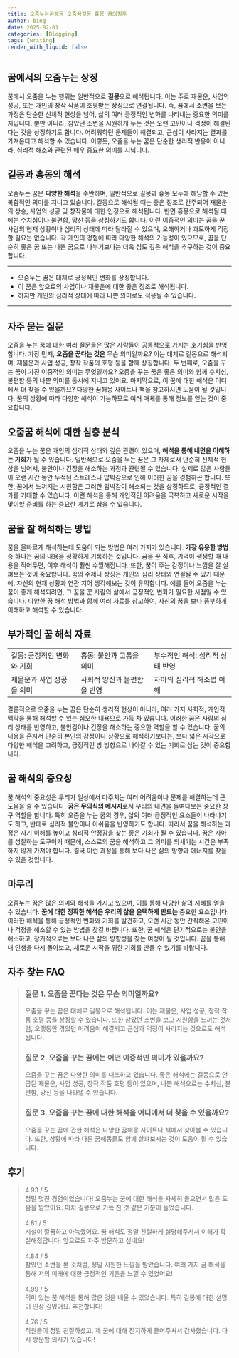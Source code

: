 ```yaml
---
title: 오줌누는꿈해몽 오줌꿈길몽 흉몽 꿈의징후
author: bing
date: 2025-02-01
categories: [Blogging]
tags: [writing]
render_with_liquid: false
---
```



<h2 id='꿈에서의 오줌누는 상징'>꿈에서의 오줌누는 상징</h2>

<p>꿈에서 오줌을 누는 행위는 일반적으로 <b>길몽</b>으로 해석됩니다. 이는 주로 재물운, 사업의 성공, 또는 개인의 창작 작품이 호평받는 상징으로 연결됩니다. 즉, 꿈에서 소변을 보는 과정은 단순한 신체적 현상을 넘어, 삶의 여러 긍정적인 변화를 나타내는 중요한 의미를 지닙니다. 뿐만 아니라, 참았던 소변을 시원하게 누는 것은 오랜 고민이나 걱정이 해결된다는 것을 상징하기도 합니다. 어려워하던 문제들이 해결되고, 근심이 사라지는 결과를 가져온다고 해석할 수 있습니다. 이렇듯, 오줌을 누는 꿈은 단순한 생리적 반응이 아니라, 심리적 해소와 관련된 매우 중요한 의미를 지닙니다.</p>

<h2 id='길몽과 흉몽의 해석'>길몽과 흉몽의 해석</h2>

<p>오줌누는 꿈은 <b>다양한 해석</b>을 수반하며, 일반적으로 길몽과 흉몽 모두에 해당할 수 있는 복합적인 의미를 지니고 있습니다. 길몽으로 해석될 때는 좋은 징조로 간주되어 재물운의 상승, 사업의 성공 및 창작물에 대한 인정으로 해석됩니다. 반면 흉몽으로 해석될 때에는 수치심이나 불편함, 망신 등을 상징하기도 합니다. 이런 이중적인 의미는 꿈을 꾼 사람의 현재 상황이나 심리적 상태에 따라 달라질 수 있으며, 오해하거나 과도하게 걱정할 필요는 없습니다. 각 개인의 경험에 따라 다양한 해석의 가능성이 있으므로, 꿈을 단순히 좋은 꿈 또는 나쁜 꿈으로 나누기보다는 더욱 심도 깊은 해석을 추구하는 것이 중요합니다.</p>

<hr />

<ul>
    <li>오줌누는 꿈은 대체로 긍정적인 변화를 상징합니다.</li>
    <li>이 꿈은 앞으로의 사업이나 재물운에 대한 좋은 징조로 해석됩니다.</li>
    <li>하지만 개인의 심리적 상태에 따라 나쁜 의미로도 적용될 수 있습니다.</li>
</ul>

<hr />

<h2 id='자주 묻는 질문'>자주 묻는 질문</h2>

<p>오줌을 누는 꿈에 대한 여러 질문들은 많은 사람들이 공통적으로 가지는 호기심을 반영합니다. 가장 먼저, <b>오줌을 꾼다는 것은</b> 무슨 의미일까요? 이는 대체로 길몽으로 해석되며, 재물운과 사업 성공, 창작 작품의 호평 등을 함께 상징합니다. 두 번째로, 오줌을 꾸는 꿈이 가진 이중적인 의미는 무엇일까요? 오줌을 꾸는 꿈은 좋은 의미와 함께 수치심, 불편함 등의 나쁜 의미를 동시에 지니고 있어요. 마지막으로, 이 꿈에 대한 해석은 어디에서 더 찾을 수 있을까요? 다양한 꿈해몽 사이트나 책을 참고하시면 도움이 될 것입니다. 꿈의 상황에 따라 다양한 해석이 가능하므로 여러 매체를 통해 정보를 얻는 것이 중요합니다.</p>

<h2 id='오줌꿈 해석에 대한 심층 분석'>오줌꿈 해석에 대한 심층 분석</h2>

<p>오줌을 누는 꿈은 개인의 심리적 상태와 깊은 관련이 있으며, <b>해석을 통해 내면을 이해하는 기회</b>가 될 수 있습니다. 일반적으로 오줌을 누는 꿈은 그 자체로서 단순히 신체적 현상을 넘어서, 불안이나 긴장을 해소하는 과정과 관련될 수 있습니다. 실제로 많은 사람들이 오랜 시간 동안 누적된 스트레스나 압박감으로 인해 이러한 꿈을 경험하곤 합니다. 또한, 꿈에서 느껴지는 시원함은 그러한 압박감이 해소되는 것을 상징하므로, 긍정적인 결과를 기대할 수 있습니다. 이런 해석을 통해 개인적인 어려움을 극복하고 새로운 시작을 맞이할 준비를 하는 중요한 계기로 삼을 수 있습니다.</p>

<h2 id='꿈을 잘 해석하는 방법'>꿈을 잘 해석하는 방법</h2>

<p>꿈을 올바르게 해석하는데 도움이 되는 방법은 여러 가지가 있습니다. <b>가장 유용한 방법</b> 중 하나는 꿈의 내용을 정확하게 기록하는 것입니다. 꿈을 꾼 직후, 기억이 생생할 때 내용을 적어두면, 이후 해석이 훨씬 수월해집니다. 또한, 꿈이 주는 감정이나 느낌을 잘 살펴보는 것이 중요합니다. 꿈의 주제나 상징은 개인의 심리 상태와 연결될 수 있기 때문에, 자신의 현재 상황과 연관 지어 생각해보는 것이 유익합니다. 예를 들어 오줌을 누는 꿈이 좋게 해석되려면, 그 꿈을 꾼 사람의 삶에서 긍정적인 변화가 필요한 시점일 수 있습니다. 다양한 꿈 해석 방법과 함께 여러 자료를 참고하여, 자신의 꿈을 보다 풍부하게 이해하고 해석할 수 있습니다.</p>

<h2 id='부가적인 꿈 해석 자료'>부가적인 꿈 해석 자료</h2>

<table>
    <tr>
        <td>길몽: 긍정적인 변화와 기회</td>
        <td>흉몽: 불안과 고통을 의미</td>
        <td>부수적인 해석: 심리적 상태 반영</td>
    </tr>
    <tr>
        <td>재물운과 사업 성공을 의미</td>
        <td>사회적 망신과 불편함을 반영</td>
        <td>자아의 심리적 해소법 이해</td>
    </tr>
</table>

<p>결론적으로 오줌을 누는 꿈은 단순히 생리적 현상이 아니라, 여러 가지 사회적, 개인적 맥락을 통해 해석할 수 있는 심오한 내용으로 가득 차 있습니다. 이러한 꿈은 사람의 심리 상태를 반영하고, 불안감이나 긴장을 해소하는 중요한 역할을 할 수 있습니다. 꿈의 내용을 혼자서 단순히 본인의 감정이나 상황으로 해석하기보다는, 보다 넓은 시각으로 다양한 해석을 고려하고, 긍정적인 방 방향으로 나아갈 수 있는 기회로 삼는 것이 중요합니다.</p>

<h2 id='꿈 해석의 중요성'>꿈 해석의 중요성</h2>

<p>꿈 해석의 중요성은 우리가 일상에서 마주치는 여러 어려움이나 문제를 해결하는데 큰 도움을 줄 수 있습니다. <b>꿈은 무의식의 메시지</b>로서 우리의 내면을 들여다보는 중요한 창구 역할을 합니다. 특히 오줌을 누는 꿈의 경우, 삶의 여러 긍정적인 요소들이 나타나기도 하고, 반대로 심리적 불안이나 아쉬움을 반영하기도 합니다. 따라서 꿈을 해석하는 과정은 자기 이해를 높이고 심리적 안정감을 찾는 좋은 기회가 될 수 있습니다. 꿈은 자아를 성찰하는 도구이기 때문에, 스스로의 꿈을 해석하고 그 의미를 되새기는 시간은 부족하지 않게 가져야 합니다. 결국 이런 과정을 통해 보다 나은 삶의 방향과 에너지를 찾을 수 있을 것입니다.</p>

<h2 id='마무리'>마무리</h2>

<p>오줌누는 꿈은 많은 의미와 해석을 가지고 있으며, 이를 통해 다양한 삶의 지혜를 얻을 수 있습니다. <b>꿈에 대한 정확한 해석은 우리의 삶을 윤택하게 만드는</b> 중요한 요소입니다. 이러한 해석을 통해 긍정적인 변화와 기회를 발견하고, 오랜 시간 동안 간직해온 고민이나 걱정을 해소할 수 있는 방법을 찾길 바랍니다. 또한, 꿈 해석은 단기적으로는 불안을 해소하고, 장기적으로는 보다 나은 삶의 방향성을 찾는 여정이 될 것입니다. 꿈을 통해 내 인생을 다시 돌아보고, 새로운 시작을 위한 기회를 만들 수 있기를 바랍니다.</p>


<h2 id='자주_찾는_FAQ'>자주 찾는 FAQ</h2>
<div itemscope="" itemtype="https://schema.org/FAQPage"> 
<blockquote> 
<div itemscope="" itemprop="mainEntity" itemtype="https://schema.org/Question"> 
<h3 itemprop="name">질문 1. 오줌을 꾼다는 것은 무슨 의미일까요?</h3> 
<div itemscope="" itemprop="acceptedAnswer" itemtype="https://schema.org/Answer"> 
<span itemprop="text"> 
<p>오줌을 꾸는 꿈은 대체로 길몽으로 해석됩니다. 이는 재물운, 사업 성공, 창작 작품 호평 등을 상징할 수 있습니다. 또한 참았던 소변을 보고 시원함을 느끼는 것처럼, 오랫동안 겪었던 어려움이 해결되고 근심과 걱정이 사라지는 것으로도 해석됩니다.</p> 
</span> 
</div> 
</div> 

<div itemscope="" itemprop="mainEntity" itemtype="https://schema.org/Question"> 
<h3 itemprop="name">질문 2. 오줌을 꾸는 꿈에는 어떤 이중적인 의미가 있을까요?</h3> 
<div itemscope="" itemprop="acceptedAnswer" itemtype="https://schema.org/Answer"> 
<span itemprop="text"> 
<p>오줌을 꾸는 꿈은 다양한 의미를 내포하고 있습니다. 좋은 해석에는 길몽으로 언급된 재물운, 사업 성공, 창작 작품 호평 등이 있으며, 나쁜 해석으로는 수치심, 불편함, 망신 등을 나타낼 수 있습니다.</p> 
</span> 
</div> 
</div> 

<div itemscope="" itemprop="mainEntity" itemtype="https://schema.org/Question"> 
<h3 itemprop="name">질문 3. 오줌을 꾸는 꿈에 대한 해석을 어디에서 더 찾을 수 있을까요?</h3> 
<div itemscope="" itemprop="acceptedAnswer" itemtype="https://schema.org/Answer"> 
<span itemprop="text"> 
<p>오줌을 꾸는 꿈에 관한 해석은 다양한 꿈해몽 사이트나 책에서 찾아볼 수 있습니다. 또한, 상황에 따라 다른 꿈해몽들도 함께 살펴보시는 것이 도움이 될 수 있습니다.</p> 
</span> 
</div> 
</div> 
</blockquote> 
</div>
<h2 id='후기'>후기</h2>
<div itemscope itemtype="https://schema.org/Product">
  <blockquote>
  <div itemprop="review" itemscope itemtype="https://schema.org/Review">
      <div itemprop="reviewRating" itemscope itemtype="https://schema.org/Rating"> <span itemprop="ratingValue">4.93</span> / <span itemprop="bestRating">5</span> </div>
      <span itemprop="reviewBody">정말 멋진 경험이었습니다! 오줌누는 꿈에 대한 해석을 자세히 들으면서 많은 도움을 받았어요. 마치 길몽으로 가득 찬 것 같은 기분이 들었습니다.</span>
  </div>
  <br>
  <div itemprop="review" itemscope itemtype="https://schema.org/Review">
      <div itemprop="reviewRating" itemscope itemtype="https://schema.org/Rating"> <span itemprop="ratingValue">4.81</span> / <span itemprop="bestRating">5</span> </div>
      <span itemprop="reviewBody">시설이 깔끔하고 아늑했어요. 꿈 해석도 정말 친절하게 설명해주셔서 이해가 확실해졌답니다. 앞으로도 자주 방문하고 싶네요!</span>
  </div>
  <br>
  <div itemprop="review" itemscope itemtype="https://schema.org/Review">
      <div itemprop="reviewRating" itemscope itemtype="https://schema.org/Rating"> <span itemprop="ratingValue">4.84</span> / <span itemprop="bestRating">5</span> </div>
      <span itemprop="reviewBody">참았던 소변을 본 것처럼, 정말 시원한 느낌을 받았습니다. 여러 가지 꿈 해석을 통해 저의 미래에 대한 긍정적인 기운을 느낄 수 있었어요!</span>
  </div>
  <br>
  <div itemprop="review" itemscope itemtype="https://schema.org/Review">
      <div itemprop="reviewRating" itemscope itemtype="https://schema.org/Rating"> <span itemprop="ratingValue">4.99</span> / <span itemprop="bestRating">5</span> </div>
      <span itemprop="reviewBody">의미 있는 꿈 해석을 통해 많은 것을 배울 수 있었습니다. 특히 길몽에 대한 설명이 인상 깊었어요. 추천합니다!</span>
  </div>
  <br>
  <div itemprop="review" itemscope itemtype="https://schema.org/Review">
      <div itemprop="reviewRating" itemscope itemtype="https://schema.org/Rating"> <span itemprop="ratingValue">4.76</span> / <span itemprop="bestRating">5</span> </div>
      <span itemprop="reviewBody">직원들이 정말 친절하셨고, 제 꿈에 대해 진지하게 들어주셔서 감사했습니다. 다시 방문할 의사가 있습니다!</span>
  </div>
  <br>
  </blockquote>
</div>
